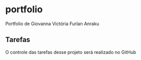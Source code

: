 # portfolio
Portfolio de Giovanna Victória Furlan Anraku

## Tarefas
O controle das tarefas desse projeto será realizado no GitHub